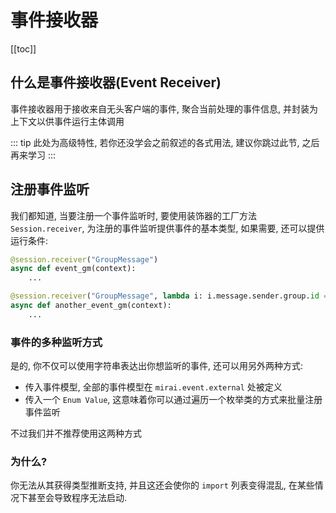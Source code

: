 # 事件接收器

[[toc]]

## 什么是事件接收器(Event Receiver)
事件接收器用于接收来自无头客户端的事件, 聚合当前处理的事件信息, 并封装为上下文以供事件运行主体调用

::: tip
此处为高级特性, 若你还没学会之前叙述的各式用法,
建议你跳过此节, 之后再来学习
:::

## 注册事件监听
我们都知道, 当要注册一个事件监听时, 要使用装饰器的工厂方法 `Session.receiver`,
为注册的事件监听提供事件的基本类型, 如果需要, 还可以提供运行条件:

``` python
@session.receiver("GroupMessage")
async def event_gm(context):
    ...

@session.receiver("GroupMessage", lambda i: i.message.sender.group.id == 123456789)
async def another_event_gm(context):
    ...
```

### 事件的多种监听方式
是的, 你不仅可以使用字符串表达出你想监听的事件, 还可以用另外两种方式:
 - 传入事件模型, 全部的事件模型在 `mirai.event.external` 处被定义
 - 传入一个 `Enum Value`, 这意味着你可以通过遍历一个枚举类的方式来批量注册事件监听

不过我们并不推荐使用这两种方式

### 为什么?
你无法从其获得类型推断支持, 并且这还会使你的 `import` 列表变得混乱, 在某些情况下甚至会导致程序无法启动.